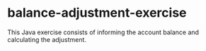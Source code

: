 # balance-adjustment-exercise
This Java exercise consists of informing the account balance and calculating the adjustment.
